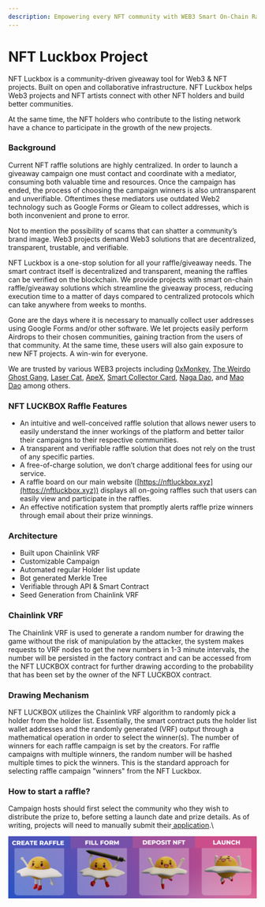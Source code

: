 ```yaml
---
description: Empowering every NFT community with WEB3 Smart On-Chain Raffle solutions
---
```


# NFT Luckbox Project

NFT Luckbox is a community-driven giveaway tool for Web3 & NFT projects. Built on open and collaborative infrastructure. NFT Luckbox helps Web3 projects and NFT artists connect with other NFT holders and build better communities.

At the same time, the NFT holders who contribute to the listing network have a chance to participate in the growth of the new projects.

### Background

Current NFT raffle solutions are highly centralized. In order to launch a giveaway campaign one must contact and coordinate with a mediator, consuming both valuable time and resources. Once the campaign has ended, the process of choosing the campaign winners is also untransparent and unverifiable. Oftentimes these mediators use outdated Web2 technology such as Google Forms or Gleam to collect addresses, which is both inconvenient and prone to error.

Not to mention the possibility of scams that can shatter a community’s brand image. Web3 projects demand Web3 solutions that are decentralized, transparent, trustable, and verifiable.

NFT Luckbox is a one-stop solution for all your raffle/giveaway needs. The smart contract itself is decentralized and transparent, meaning the raffles can be verified on the blockchain. We provide projects with smart on-chain raffle/giveaway solutions which streamline the giveaway process, reducing execution time to a matter of days compared to centralized protocols which can take anywhere from weeks to months.

Gone are the days where it is necessary to manually collect user addresses using Google Forms and/or other software. We let projects easily perform Airdrops to their chosen communities, gaining traction from the users of that community. At the same time, these users will also gain exposure to new NFT projects. A win-win for everyone.

We are trusted by various WEB3 projects including [0xMonkey](https://nftluckbox.xyz/project/9), [The Weirdo Ghost Gang](https://nftluckbox.xyz/project/8), [Laser Cat](https://nftluckbox.xyz/project/7), [ApeX](https://nftluckbox.xyz/project/5), [Smart Collector Card](https://nftluckbox.xyz/project/4), [Naga Dao](https://nftluckbox.xyz/project/3), and [Mao Dao](https://nftluckbox.xyz/project/2) among others.

### NFT LUCKBOX Raffle Features

* An intuitive and well-conceived raffle solution that allows newer users to easily understand the inner workings of the platform and better tailor their campaigns to their respective communities.&#x20;
* A transparent and verifiable raffle solution that does not rely on the trust of any specific parties.&#x20;
* A free-of-charge solution, we don’t charge additional fees for using our service.&#x20;
* A raffle board on our main website ([https://nftluckbox.xyz](https://nftluckbox.xyz)) displays all on-going raffles such that users can easily view and participate in the raffles.&#x20;
* &#x20;An effective notification system that promptly alerts raffle prize winners through email about their prize winnings.

### Architecture

* Built upon Chainlink VRF&#x20;
* Customizable Campaign&#x20;
* Automated regular Holder list update&#x20;
* Bot generated Merkle Tree&#x20;
* Verifiable through API & Smart Contract&#x20;
* Seed Generation from Chainlink VRF

### Chainlink VRF

The Chainlink VRF is used to generate a random number for drawing the game without the risk of manipulation by the attacker, the system makes requests to VRF nodes to get the new numbers in 1-3 minute intervals, the number will be persisted in the factory contract and can be accessed from the NFT LUCKBOX contract for further drawing according to the probability that has been set by the owner of the NFT LUCKBOX contract.

### Drawing Mechanism <a href="#b940" id="b940"></a>

NFT LUCKBOX utilizes the Chainlink VRF algorithm to randomly pick a holder from the holder list. Essentially, the smart contract puts the holder list wallet addresses and the randomly generated (VRF) output through a mathematical operation in order to select the winner(s). The number of winners for each raffle campaign is set by the creators. For raffle campaigns with multiple winners, the random number will be hashed multiple times to pick the winners. This is the standard approach for selecting raffle campaign "winners" from the NFT Luckbox.

### How to start a raffle?

Campaign hosts should first select the community who they wish to distribute the prize to, before setting a launch date and prize details. As of writing, projects will need to manually submit their[ application](https://nftluckbox.xyz/raffles/create).\


![](<.gitbook/assets/4 STEP.png>)
